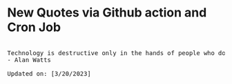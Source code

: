 # New Quotes via Github action and Cron Job

<pre>
<!-- #quote -->
Technology is destructive only in the hands of people who do not realize that they are one and the same process as the universe.
- Alan Watts

Updated on: [3/20/2023]
<!-- #quoteEnd -->
</pre>
